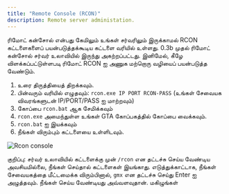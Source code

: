 ```yaml
---
title: "Remote Console (RCON)"
description: Remote server administation.
---
```


ரிமோட் கன்சோல் என்பது கேமிலும் உங்கள் சர்வரிலும் இருக்காமல் RCON கட்டளைகளைப் பயன்படுத்தக்கூடிய கட்டளை வரியில் உள்ளது. 0.3b முதல் ரிமோட் கன்சோல் சர்வர் உலாவியில் இருந்து அகற்றப்பட்டது. இனிமேல், கீழே விளக்கப்பட்டுள்ளபடி ரிமோட் RCON ஐ அணுக மற்றொரு வழியைப் பயன்படுத்த வேண்டும்.

1. உரை திருத்தியைத் திறக்கவும்.
2. பின்வரும் வரியில் எழுதவும்: `rcon.exe IP PORT RCON-PASS` (உங்கள் சேவையக விவரங்களுடன் IP/PORT/PASS ஐ மாற்றவும்)
3. கோப்பை `rcon.bat` ஆக சேமிக்கவும்
4. `rcon.exe` அமைந்துள்ள உங்கள் GTA கோப்பகத்தில் கோப்பை வைக்கவும்.
5. `rcon.bat` ஐ இயக்கவும்
6. நீங்கள் விரும்பும் கட்டளையை உள்ளிடவும்.

![Rcon console](/images/server/rcon.jpg)

குறிப்பு: சர்வர் உலாவியில் கட்டளைக்கு முன் `/rcon` என தட்டச்சு செய்ய வேண்டிய அவசியமில்லை, நீங்கள் செய்தால் கட்டளைகள் இயங்காது. எடுத்துக்காட்டாக, நீங்கள் சேவையகத்தை மீட்டமைக்க விரும்பினால், `gmx` என தட்டச்சு செய்து Enter ஐ அழுத்தவும். நீங்கள் செய்ய வேண்டியது அவ்வளவுதான். மகிழுங்கள்

